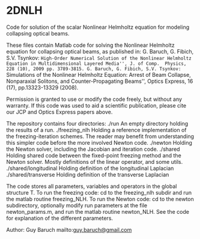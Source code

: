 2DNLH
=====

Code for solution of the scalar Nonlinear Helmholtz equation for modeling collapsing optical beams.

These files contain Matlab code for solving the Nonlinear Helmholtz equation
for collapsing optical beams, as published in:
G. Baruch, G. Fibich, S.V. Tsynkov: ``High-Order Numerical Solution of the Nonlinear Helmholtz Equation in Multidimensional Layered Media'', J. of Comp.  Physics, 228 (10), 2009 pp. 3789-3815.
G. Baruch, G. Fibich, S.V. Tsynkov: ``Simulations of the Nonlinear Helmholtz Equation: Arrest of Beam Collapse, Nonparaxial Solitons, and Counter-Propagating Beams'', Optics Express, 16 (17), pp.13323-13329 (2008).

Permission is granted to use or modify the code freely, but without any
warranty. If this code was used to aid a scientific publication, please cite
our JCP and Optics Express papers above.


The repository contains four directories:
./run  An empty directory holding the results of a run.
./freezing_nlh  Holding a reference implementation of the freezing-iteration
schemes. The reader may benefit from understanding this simpler code before
the more involved Newton code. 
./newton  Holding the Newton solver, including the Jacobian and iteration code.
./shared  Holding shared code between the fixed-point freezing method and the 
Newton solver. Mostly definitions of the linear operator, and some utils.
./shared/longitudinal  Holding definition of the longitudinal Laplacian
./shared/transverse  Holding definition of the transverse Laplacian

The code stores all parameters, variables and operators in the global structure
T.
To run the freezing code: cd to the freezing_nlh subdir and run the matlab
routine freezing_NLH.
To run the Newton code: cd to the newton subdirectory, optionally modify run
parameters at the file newton_params.m, and run the matlab routine newton_NLH.
See the code for explanation of the different parameters.

Author: Guy Baruch mailto:guy.baruch@gmail.com
